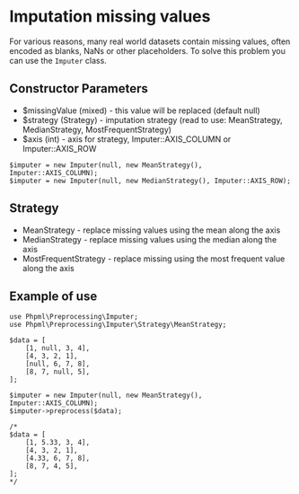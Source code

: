 # Imputation missing values

For various reasons, many real world datasets contain missing values, often encoded as blanks, NaNs or other placeholders.
To solve this problem you can use the `Imputer` class.

## Constructor Parameters

* $missingValue (mixed) - this value will be replaced (default null)
* $strategy (Strategy) - imputation strategy (read to use: MeanStrategy, MedianStrategy, MostFrequentStrategy)
* $axis (int) - axis for strategy, Imputer::AXIS_COLUMN or Imputer::AXIS_ROW

```
$imputer = new Imputer(null, new MeanStrategy(), Imputer::AXIS_COLUMN);
$imputer = new Imputer(null, new MedianStrategy(), Imputer::AXIS_ROW);
```

## Strategy

* MeanStrategy - replace missing values using the mean along the axis
* MedianStrategy - replace missing values using the median along the axis
* MostFrequentStrategy - replace missing using the most frequent value along the axis

## Example of use

```
use Phpml\Preprocessing\Imputer;
use Phpml\Preprocessing\Imputer\Strategy\MeanStrategy;

$data = [
    [1, null, 3, 4],
    [4, 3, 2, 1],
    [null, 6, 7, 8],
    [8, 7, null, 5],
];

$imputer = new Imputer(null, new MeanStrategy(), Imputer::AXIS_COLUMN);
$imputer->preprocess($data);

/*
$data = [
    [1, 5.33, 3, 4],
    [4, 3, 2, 1],
    [4.33, 6, 7, 8],
    [8, 7, 4, 5],
];
*/

```
